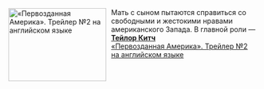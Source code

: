 <!--2025-01-09 08:00:13-->
<div class="yb">
  <div class="rss smaller1 kino_kino"><a href="https://www.kino-teatr.ru/video/45068/" title="«Первозданная Америка». Трейлер №2 на английском языке"><img src="https://www.kino-teatr.ru/video/8/6/45068/poster.jpg" width="196" height="147" align="left" hspace="5" style="margin: 0px 10px 0px 5px" alt="«Первозданная Америка». Трейлер №2 на английском языке"/></a>Мать с сыном пытаются справиться со свободными и жестокими нравами американского Запада. В главной роли — <a href=https://www.kino-teatr.ru/kino/acter/m/hollywood/135296/bio/ target=_blank><strong>Тейлор Китч</strong></a> <br><a class="light" href="https://www.kino-teatr.ru/video/45068/">«Первозданная Америка». Трейлер №2 на английском языке</a></div>
</div>
